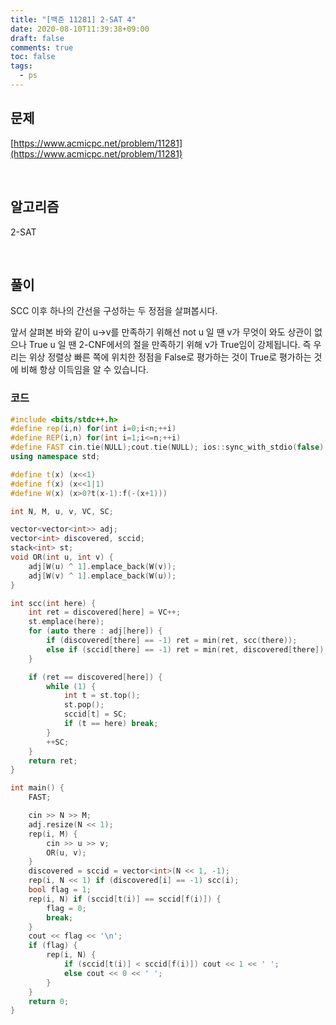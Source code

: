 ```yaml
---
title: "[백준 11281] 2-SAT 4"
date: 2020-08-10T11:39:38+09:00
draft: false
comments: true
toc: false
tags:
  - ps
---
```


## 문제

[https://www.acmicpc.net/problem/11281](https://www.acmicpc.net/problem/11281)

<br>

## 알고리즘

2-SAT

<br>

## 풀이

SCC 이후 하나의 간선을 구성하는 두 정점을 살펴봅시다.

앞서 살펴본 바와 같이 u->v를 만족하기 위해선 not u 일 땐 v가 무엇이 와도 상관이 없으나 True u 일 땐 2-CNF에서의 절을 만족하기 위해 v가 True임이 강제됩니다. 즉 우리는 위상 정렬상 빠른 쪽에 위치한 정점을 False로 평가하는 것이 True로 평가하는 것에 비해 항상 이득임을 알 수 있습니다.

### 코드

```c++
#include <bits/stdc++.h>
#define rep(i,n) for(int i=0;i<n;++i)
#define REP(i,n) for(int i=1;i<=n;++i)
#define FAST cin.tie(NULL);cout.tie(NULL); ios::sync_with_stdio(false)
using namespace std;

#define t(x) (x<<1)
#define f(x) (x<<1|1)
#define W(x) (x>0?t(x-1):f(-(x+1)))

int N, M, u, v, VC, SC;

vector<vector<int>> adj;
vector<int> discovered, sccid;
stack<int> st;
void OR(int u, int v) {
    adj[W(u) ^ 1].emplace_back(W(v));
    adj[W(v) ^ 1].emplace_back(W(u));
}

int scc(int here) {
    int ret = discovered[here] = VC++;
    st.emplace(here);
    for (auto there : adj[here]) {
        if (discovered[there] == -1) ret = min(ret, scc(there));
        else if (sccid[there] == -1) ret = min(ret, discovered[there]);
    }

    if (ret == discovered[here]) {
        while (1) {
            int t = st.top();
            st.pop();
            sccid[t] = SC;
            if (t == here) break;
        }
        ++SC;
    }
    return ret;
}

int main() {
    FAST;

    cin >> N >> M;
    adj.resize(N << 1);
    rep(i, M) {
        cin >> u >> v;
        OR(u, v);
    }
    discovered = sccid = vector<int>(N << 1, -1);
    rep(i, N << 1) if (discovered[i] == -1) scc(i);
    bool flag = 1;
    rep(i, N) if (sccid[t(i)] == sccid[f(i)]) {
        flag = 0;
        break;
    }
    cout << flag << '\n';
    if (flag) {
        rep(i, N) {
            if (sccid[t(i)] < sccid[f(i)]) cout << 1 << ' ';
            else cout << 0 << ' ';
        }
    }
    return 0;
}
```
